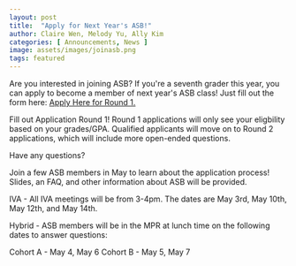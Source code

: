 ```yaml
---
layout: post
title:  "Apply for Next Year's ASB!"
author: Claire Wen, Melody Yu, Ally Kim
categories: [ Announcements, News ]
image: assets/images/joinasb.png
tags: featured
---
```


Are you interested in joining ASB? If you're a seventh grader this year, you can apply to become a member of next year's ASB class! Just fill out the form here: [Apply Here for Round 1.](https://forms.gle/PTnnPvbTyYWfMYAU6)  

Fill out Application Round 1! Round 1 applications will only see your eligbility based on your grades/GPA. Qualified applicants will move on to Round 2 applications, which will include more open-ended questions.

Have any questions?

Join a few ASB members in May to learn about the application process! Slides, an FAQ, and other information about ASB will be provided.

IVA - All IVA meetings will be from 3-4pm. The dates are May 3rd, May 10th, May 12th, and May 14th.

Hybrid - ASB members will be in the MPR at lunch time on the following dates to answer questions:

Cohort A - May 4, May 6
Cohort B - May 5, May 7
  
